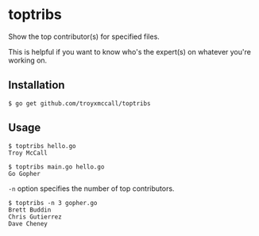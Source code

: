 # toptribs
Show the top contributor(s) for specified files.

This is helpful if you want to know who's the expert(s) on whatever you're working on.

## Installation

```
$ go get github.com/troyxmccall/toptribs
```

## Usage

```
$ toptribs hello.go
Troy McCall
```

```
$ toptribs main.go hello.go
Go Gopher
```

`-n` option specifies the number of top contributors.

```
$ toptribs -n 3 gopher.go
Brett Buddin
Chris Gutierrez
Dave Cheney
```

